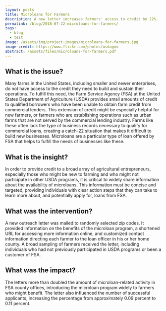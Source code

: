 ```yaml
---
layout: posts
title: Microloans for Farmers
description: A new letter increases farmers' access to credit by 22%.
permalink: /blog/2018-07-22-microloans-for-farmers/
tags:
  - blog
  - test
image: /assets/img/project-images/microloans-for-farmers.jpg
image-credit: https://www.flickr.com/photos/usdagov
abstract: /assets/files/microloans-for-farmers.pdf
---
```

## What is the issue?

Many farms in the United States, including smaller and newer enterprises, do not have access to the credit they need to build and sustain their operations. To fulfill this need, the Farm Service Agency (FSA) at the United States Department of Agriculture (USDA) provides small amounts of credit to qualified borrowers who have been unable to obtain farm credit from commercial lenders. This extension of credit might be especially helpful for new farmers, or farmers who are establishing operations such as urban farms that are not served by the commercial lending industry. Farms like these often lack the type of business records necessary to qualify for commercial loans, creating a catch-22 situation that makes it difficult to build new businesses. Microloans are a particular type of loan offered by FSA that helps to fulfill the needs of businesses like these.

## What is the insight?

In order to provide credit to a broad array of agricultural entrepreneurs, especially those who might be new to farming and who might not participate in other USDA programs, it is critical to widely share information about the availability of microloans.  This information must be concise and targeted, providing individuals with clear action steps that they can take to learn more about, and potentially apply for, loans from FSA.

## What was the intervention?

A new outreach letter was mailed to randomly selected zip codes. It provided information on the benefits of the microloan program, a shortened URL for accessing more information online, and customized contact information directing each farmer to the loan officer in his or her home county.  A broad sampling of farmers received the letter, including individuals who had not previously participated in USDA programs or been a customer of FSA.

## What was the impact?
The letters more than doubled the amount of microloan-related activity in FSA county offices, introducing the microloan program widely to farmers who might benefit.  The letter also influenced the number of successful applicants, increasing the percentage from approximately 0.09 percent to 0.11 percent.
